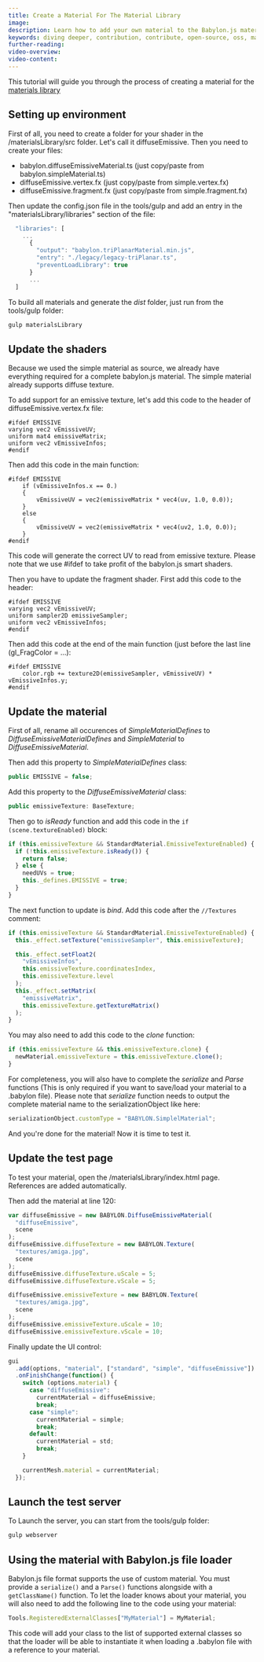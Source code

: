 ```yaml
---
title: Create a Material For The Material Library
image: 
description: Learn how to add your own material to the Babylon.js material library.
keywords: diving deeper, contribution, contribute, open-source, oss, material library, material, develope
further-reading:
video-overview:
video-content:
---
```


This tutorial will guide you through the process of creating a material for the [materials library](https://github.com/BabylonJS/Babylon.js/tree/master/packages/dev/materials)

## Setting up environment

First of all, you need to create a folder for your shader in the /materialsLibrary/src folder. Let's call it diffuseEmissive.
Then you need to create your files:

- babylon.diffuseEmissiveMaterial.ts (just copy/paste from babylon.simpleMaterial.ts)
- diffuseEmissive.vertex.fx (just copy/paste from simple.vertex.fx)
- diffuseEmissive.fragment.fx (just copy/paste from simple.fragment.fx)

Then update the config.json file in the tools/gulp and add an entry in the "materialsLibrary/libraries" section of the file:

```javascript
  "libraries": [
    ...
      {
        "output": "babylon.triPlanarMaterial.min.js",
        "entry": "./legacy/legacy-triPlanar.ts",
        "preventLoadLibrary": true
      }
      ...
  ]
```

To build all materials and generate the _dist_ folder, just run from the tools/gulp folder:

```bash
gulp materialsLibrary
```

## Update the shaders

Because we used the simple material as source, we already have everything required for a complete babylon.js material.
The simple material already supports diffuse texture.

To add support for an emissive texture, let's add this code to the header of diffuseEmissive.vertex.fx file:

```
#ifdef EMISSIVE
varying vec2 vEmissiveUV;
uniform mat4 emissiveMatrix;
uniform vec2 vEmissiveInfos;
#endif
```

Then add this code in the main function:

```
#ifdef EMISSIVE
	if (vEmissiveInfos.x == 0.)
	{
		vEmissiveUV = vec2(emissiveMatrix * vec4(uv, 1.0, 0.0));
	}
	else
	{
		vEmissiveUV = vec2(emissiveMatrix * vec4(uv2, 1.0, 0.0));
	}
#endif
```

This code will generate the correct UV to read from emissive texture. Please note that we use #ifdef to take profit of the babylon.js smart shaders.

Then you have to update the fragment shader. First add this code to the header:

```
#ifdef EMISSIVE
varying vec2 vEmissiveUV;
uniform sampler2D emissiveSampler;
uniform vec2 vEmissiveInfos;
#endif
```

Then add this code at the end of the main function (just before the last line (gl_FragColor = ...):

```
#ifdef EMISSIVE
	color.rgb += texture2D(emissiveSampler, vEmissiveUV) * vEmissiveInfos.y;
#endif
```

## Update the material

First of all, rename all occurences of _SimpleMaterialDefines_ to _DiffuseEmissiveMaterialDefines_ and _SimpleMaterial_ to _DiffuseEmissiveMaterial_.

Then add this property to _SimpleMaterialDefines_ class:

```javascript
public EMISSIVE = false;
```

Add this property to the _DiffuseEmissiveMaterial_ class:

```javascript
public emissiveTexture: BaseTexture;
```

Then go to _isReady_ function and add this code in the `if (scene.textureEnabled)` block:

```javascript
if (this.emissiveTexture && StandardMaterial.EmissiveTextureEnabled) {
  if (!this.emissiveTexture.isReady()) {
    return false;
  } else {
    needUVs = true;
    this._defines.EMISSIVE = true;
  }
}
```

The next function to update is _bind_. Add this code after the `//Textures` comment:

```javascript
if (this.emissiveTexture && StandardMaterial.EmissiveTextureEnabled) {
  this._effect.setTexture("emissiveSampler", this.emissiveTexture);

  this._effect.setFloat2(
    "vEmissiveInfos",
    this.emissiveTexture.coordinatesIndex,
    this.emissiveTexture.level
  );
  this._effect.setMatrix(
    "emissiveMatrix",
    this.emissiveTexture.getTextureMatrix()
  );
}
```

You may also need to add this code to the _clone_ function:

```javascript
if (this.emissiveTexture && this.emissiveTexture.clone) {
  newMaterial.emissiveTexture = this.emissiveTexture.clone();
}
```

For completeness, you will also have to complete the _serialize_ and _Parse_ functions (This is only required if you want to save/load your material to a .babylon file).
Please note that _serialize_ function needs to output the complete material name to the serializationObject like here:

```javascript
serializationObject.customType = "BABYLON.SimplelMaterial";
```

And you're done for the material! Now it is time to test it.

## Update the test page

To test your material, open the /materialsLibrary/index.html page. References are added automatically.

Then add the material at line 120:

```javascript
var diffuseEmissive = new BABYLON.DiffuseEmissiveMaterial(
  "diffuseEmissive",
  scene
);
diffuseEmissive.diffuseTexture = new BABYLON.Texture(
  "textures/amiga.jpg",
  scene
);
diffuseEmissive.diffuseTexture.uScale = 5;
diffuseEmissive.diffuseTexture.vScale = 5;

diffuseEmissive.emissiveTexture = new BABYLON.Texture(
  "textures/amiga.jpg",
  scene
);
diffuseEmissive.emissiveTexture.uScale = 10;
diffuseEmissive.emissiveTexture.vScale = 10;
```

Finally update the UI control:

```javascript
gui
  .add(options, "material", ["standard", "simple", "diffuseEmissive"])
  .onFinishChange(function() {
    switch (options.material) {
      case "diffuseEmissive":
        currentMaterial = diffuseEmissive;
        break;
      case "simple":
        currentMaterial = simple;
        break;
      default:
        currentMaterial = std;
        break;
    }

    currentMesh.material = currentMaterial;
  });
```

## Launch the test server

To Launch the server, you can start from the tools/gulp folder:

```bash
gulp webserver
```

## Using the material with Babylon.js file loader

Babylon.js file format supports the use of custom material. You must provide a `serialize()` and a `Parse()` functions alongside with a `getClassName()` function.
To let the loader knows about your material, you will also need to add the following line to the code using your material:

```javascript
Tools.RegisteredExternalClasses["MyMaterial"] = MyMaterial;
```

This code will add your class to the list of supported external classes so that the loader will be able to instantiate it when loading a .babylon file with a reference to your material.